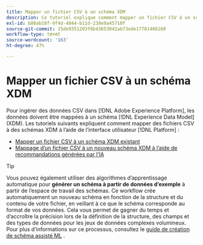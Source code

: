 ```yaml
---
title: Mapper un fichier CSV à un schéma XDM
description: Ce tutoriel explique comment mapper un fichier CSV à un schéma XDM à l’aide de l’interface utilisateur d’Adobe Experience Platform.
exl-id: b80ab18f-9f4d-4044-b11d-238e9a45710f
source-git-commit: 15de9351203f6b43653042ab73ede17781486160
workflow-type: tm+mt
source-wordcount: '163'
ht-degree: 47%

---
```


# Mapper un fichier CSV à un schéma XDM

Pour ingérer des données CSV dans [!DNL Adobe Experience Platform], les données doivent être mappées à un schéma [!DNL Experience Data Model] (XDM). Les tutoriels suivants expliquent comment mapper des fichiers CSV à des schémas XDM à l’aide de l’interface utilisateur [!DNL Platform] :

* [Mapper un fichier CSV à un schéma XDM existant](./existing-schema.md)
* [Mappage d’un fichier CSV à un nouveau schéma XDM à l’aide de recommandations générées par l’IA](./recommendations.md)

>[!TIP]
>
>Vous pouvez également utiliser des algorithmes d’apprentissage automatique pour **générer un schéma à partir de données d’exemple** à partir de l’espace de travail des schémas. Ce workflow crée automatiquement un nouveau schéma en fonction de la structure et du contenu de votre fichier, en veillant à ce que le schéma corresponde au format de vos données. Cela vous permet de gagner du temps et d’accroître la précision lors de la définition de la structure, des champs et des types de données pour les jeux de données complexes volumineux. Pour plus d’informations sur ce processus, consultez le [guide de création de schéma assisté ML](../../../xdm/ui/ml-assisted-schema-creation.md) .
